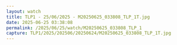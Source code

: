 ```yaml
---
layout: watch
title: TLP1 - 25/06/2025 - M20250625_033808_TLP_1T.jpg
date: 2025-06-25 03:38:08
permalink: /2025/06/25/watch/M20250625_033808_TLP_1
capture: TLP1/2025/202506/20250624/M20250625_033808_TLP_1T.jpg
---
```

